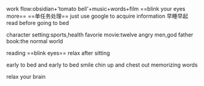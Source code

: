 work flow:obsidian+'tomato bell'+music+words+film
==blink your eyes more==
==单任务处理==
just use google to acquire information
早睡早起
read before going to bed

character setting:sports,health
favorie movie:twelve angry men,god father
book:the normal world

reading
==blink eyes==
relax after sitting

early to bed and early to bed
smile
chin up and chest out
memorizing words

relax your brain
